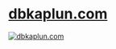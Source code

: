 # [dbkaplun.com](http://dbkaplun.com)

[![dbkaplun.com](http://i.imgur.com/Ypc1SR4.gif)](http://dbkaplun.com)
